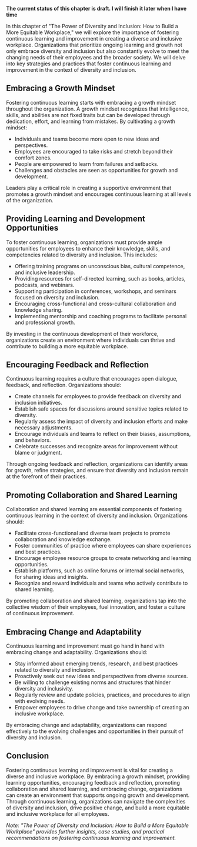 **The current status of this chapter is draft. I will finish it later when I have time**

In this chapter of "The Power of Diversity and Inclusion: How to Build a More Equitable Workplace," we will explore the importance of fostering continuous learning and improvement in creating a diverse and inclusive workplace. Organizations that prioritize ongoing learning and growth not only embrace diversity and inclusion but also constantly evolve to meet the changing needs of their employees and the broader society. We will delve into key strategies and practices that foster continuous learning and improvement in the context of diversity and inclusion.

Embracing a Growth Mindset
--------------------------

Fostering continuous learning starts with embracing a growth mindset throughout the organization. A growth mindset recognizes that intelligence, skills, and abilities are not fixed traits but can be developed through dedication, effort, and learning from mistakes. By cultivating a growth mindset:

* Individuals and teams become more open to new ideas and perspectives.
* Employees are encouraged to take risks and stretch beyond their comfort zones.
* People are empowered to learn from failures and setbacks.
* Challenges and obstacles are seen as opportunities for growth and development.

Leaders play a critical role in creating a supportive environment that promotes a growth mindset and encourages continuous learning at all levels of the organization.

Providing Learning and Development Opportunities
------------------------------------------------

To foster continuous learning, organizations must provide ample opportunities for employees to enhance their knowledge, skills, and competencies related to diversity and inclusion. This includes:

* Offering training programs on unconscious bias, cultural competence, and inclusive leadership.
* Providing resources for self-directed learning, such as books, articles, podcasts, and webinars.
* Supporting participation in conferences, workshops, and seminars focused on diversity and inclusion.
* Encouraging cross-functional and cross-cultural collaboration and knowledge sharing.
* Implementing mentorship and coaching programs to facilitate personal and professional growth.

By investing in the continuous development of their workforce, organizations create an environment where individuals can thrive and contribute to building a more equitable workplace.

Encouraging Feedback and Reflection
-----------------------------------

Continuous learning requires a culture that encourages open dialogue, feedback, and reflection. Organizations should:

* Create channels for employees to provide feedback on diversity and inclusion initiatives.
* Establish safe spaces for discussions around sensitive topics related to diversity.
* Regularly assess the impact of diversity and inclusion efforts and make necessary adjustments.
* Encourage individuals and teams to reflect on their biases, assumptions, and behaviors.
* Celebrate successes and recognize areas for improvement without blame or judgment.

Through ongoing feedback and reflection, organizations can identify areas for growth, refine strategies, and ensure that diversity and inclusion remain at the forefront of their practices.

Promoting Collaboration and Shared Learning
-------------------------------------------

Collaboration and shared learning are essential components of fostering continuous learning in the context of diversity and inclusion. Organizations should:

* Facilitate cross-functional and diverse team projects to promote collaboration and knowledge exchange.
* Foster communities of practice where employees can share experiences and best practices.
* Encourage employee resource groups to create networking and learning opportunities.
* Establish platforms, such as online forums or internal social networks, for sharing ideas and insights.
* Recognize and reward individuals and teams who actively contribute to shared learning.

By promoting collaboration and shared learning, organizations tap into the collective wisdom of their employees, fuel innovation, and foster a culture of continuous improvement.

Embracing Change and Adaptability
---------------------------------

Continuous learning and improvement must go hand in hand with embracing change and adaptability. Organizations should:

* Stay informed about emerging trends, research, and best practices related to diversity and inclusion.
* Proactively seek out new ideas and perspectives from diverse sources.
* Be willing to challenge existing norms and structures that hinder diversity and inclusivity.
* Regularly review and update policies, practices, and procedures to align with evolving needs.
* Empower employees to drive change and take ownership of creating an inclusive workplace.

By embracing change and adaptability, organizations can respond effectively to the evolving challenges and opportunities in their pursuit of diversity and inclusion.

Conclusion
----------

Fostering continuous learning and improvement is vital for creating a diverse and inclusive workplace. By embracing a growth mindset, providing learning opportunities, encouraging feedback and reflection, promoting collaboration and shared learning, and embracing change, organizations can create an environment that supports ongoing growth and development. Through continuous learning, organizations can navigate the complexities of diversity and inclusion, drive positive change, and build a more equitable and inclusive workplace for all employees.

*Note: "The Power of Diversity and Inclusion: How to Build a More Equitable Workplace" provides further insights, case studies, and practical recommendations on fostering continuous learning and improvement.*
